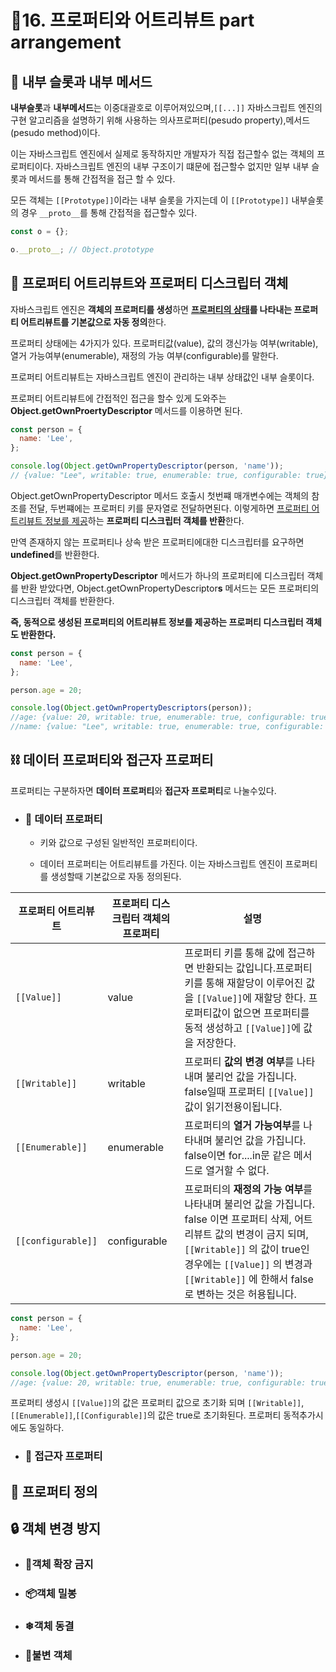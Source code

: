 # 🎈16. 프로퍼티와 어트리뷰트 part arrangement

## 🔎 내부 슬롯과 내부 메서드

**내부슬롯**과 **내부메서드**는 이중대괄호로 이루어져있으며,`[[...]]` 자바스크립트 엔진의 구현 알고리즘을 설명하기 위해 사용하는 의사프로퍼티(pesudo property),메서드(pesudo method)이다.

이는 자바스크립트 엔진에서 실제로 동작하지만 개발자가 직접 접근할수 없는 객체의 프로퍼티이다.
자바스크립트 엔진의 내부 구조이기 떄문에 접근할수 없지만 일부 내부 슬롯과 메서드를 통해 간접적을 접근 할 수 있다.

모든 객체는 `[[Prototype]]`이라는 내부 슬롯을 가지는데 이 `[[Prototype]]` 내부슬롯의 경우 `__proto__`를 통해 간접적을 접근할수 있다.

```javascript
const o = {};

o.__proto__; // Object.prototype
```

## 🔗 프로퍼티 어트리뷰트와 프로퍼티 디스크립터 객체

자바스크립트 엔진은 **객체의 프로퍼티를 생성**하면 **<u>프로퍼티의 상태</u>를 나타내는 프로퍼티 어트리뷰트를 기본값으로 자동 정의**한다.

프로퍼티 상태에는 4가지가 있다. 프로퍼티값(value), 값의 갱신가능 여부(writable), 열거 가능여부(enumerable), 재정의 가능 여부(configurable)를 말한다.

프로퍼티 어트리뷰트는 자바스크립트 엔진이 관리하는 내부 상태값인 내부 슬롯이다.

프로퍼티 어트리뷰트에 간접적인 접근을 할수 있게 도와주는 **Object.getOwnProertyDescriptor** 메서드를 이용하면 된다.

```javascript
const person = {
  name: 'Lee',
};

console.log(Object.getOwnPropertyDescriptor(person, 'name'));
// {value: "Lee", writable: true, enumerable: true, configurable: true}
```

Object.getOwnPropertyDescriptor 메서드 호출시 첫번쨰 매개변수에는 객체의 참조를 전달, 두번쨰에는 프로퍼티 키를 문자열로 전달하면된다. 이렇게하면 <u>프로퍼티 어트리뷰트 정보를 제공</u>하는 **프로퍼티 디스크립터 객체를 반환**한다.

만역 존재하지 않는 프로퍼티나 상속 받은 프로퍼티에대한 디스크립터를 요구하면 **undefined**를 반환한다.

**Object.getOwnPropertyDescriptor** 메서드가 하나의 프로퍼티에 디스크립터 객체를 반환 받았다면,
Object.getOwnPropertyDescriptor**s** 메서드는 모든 프로퍼티의 디스크립터 객체를 반환한다.

**즉, 동적으로 생성된 프로퍼티의 어트리뷰트 정보를 제공하는 프로퍼티 디스크립터 객체도 반환한다.**

```javascript
const person = {
  name: 'Lee',
};

person.age = 20;

console.log(Object.getOwnPropertyDescriptors(person));
//age: {value: 20, writable: true, enumerable: true, configurable: true}
//name: {value: "Lee", writable: true, enumerable: true, configurable: true}
```

## ⛓ 데이터 프로퍼티와 접근자 프로퍼티

프로퍼티는 구분하자면 **데이터 프로퍼티**와 **접근자 프로퍼티**로 나눌수있다.

- ### 🧬 데이터 프로퍼티

  - 키와 값으로 구성된 일반적인 프로퍼티이다.

  - 데이터 프로퍼티는 어트리뷰트를 가진다. 이는 자바스크립트 엔진이 프로퍼티를 생성할때 기본값으로 자동 정의된다.

| 프로퍼티 어트리뷰트 | 프로퍼티 디스크립터 객체의 프로퍼티 | 설명                                                                                                                                                                                                                                               |
| ------------------- | ----------------------------------- | -------------------------------------------------------------------------------------------------------------------------------------------------------------------------------------------------------------------------------------------------- |
| `[[Value]]`         | value                               | 프로퍼티 키를 통해 값에 접근하면 반환되는 값입니다.프로퍼티키를 통해 재할당이 이루어진 값을 `[[Value]]`에 재할당 한다. 프로퍼티값이 없으면 프로퍼티를 동적 생성하고 `[[Value]]`에 값을 저장한다.                                                   |
| `[[Writable]]`      | writable                            | 프로퍼티 **값의 변경 여부**를 나타내며 불리언 값을 가집니다. false일때 프로퍼티 `[[Value]]`값이 읽기전용이됩니다.                                                                                                                                  |
| `[[Enumerable]]`    | enumerable                          | 프로퍼티의 **열거 가능여부**를 나타내며 불리언 값을 가집니다. false이면 for....in문 같은 메서드로 열거할 수 없다.                                                                                                                                  |
| `[[configurable]]`  | configurable                        | 프로퍼티의 **재정의 가능 여부**를 나타내며 불리언 값을 가집니다. false 이면 프로퍼티 삭제, 어트리뷰트 값의 변경이 금지 되며, `[[Writable]]` 의 값이 true인 경우에는 `[[Value]]` 의 변경과 `[[Writable]]` 에 한해서 false로 변하는 것은 허용됩니다. |

```javascript
const person = {
  name: 'Lee',
};

person.age = 20;

console.log(Object.getOwnPropertyDescriptor(person, 'name'));
//age: {value: 20, writable: true, enumerable: true, configurable: true}
```

프로퍼티 생성시 `[[Value]]`의 값은 프로퍼티 값으로 초기화 되며 `[[Writable]]`, `[[Enumerable]]`,`[[Configurable]]`의 값은 true로 초기화된다. 프로퍼티 동적추가시에도 동일하다.

- ### 🔬 접근자 프로퍼티

## 📢 프로퍼티 정의

## 🔒 객체 변경 방지

- ### 🚧객체 확장 금지

- ### 📦객체 밀봉

- ### ❄객체 동결

- ### 💎불변 객체

